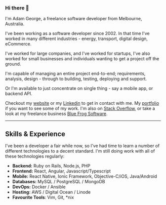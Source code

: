 ### Hi there 👋

I'm Adam George, a freelance software developer from Melbourne, Australia.

I've been working as a software developer since 2002. In that time I've worked in many different industries - energy, transport, digital design, eCommerce.

I've worked for large companies, and I've worked for startups, I've also worked for small businesses and individuals wanting to get a project off the ground.

I'm capable of managing an entire project end-to-end; requirements, analysis, design - through to building, testing, deploying and support.

Or I'm available to just concentrate on single thing - say a mobile app, or backend API.

Checkout my [website](https://www.adamgeorge.com) or my [Linkedin](https://www.linkedin.com/in/asgeo1) to get in contact with me. My [portfolio](https://www.adamgeorge.com) if you want to see some of my work.  I'm also on [Stack Overflow](https://stackoverflow.com/users/172973/asgeo1), or take a look at my freelance business [Blue Frog Software](https://www.bluefrogsoftware.com.au).

----

## Skills & Experience

I've been a developer a fair while now, so I've had time to learn a number of different technologies to a decent standard.  I'm still doing work with all of these technologies regularly:

 - **Backend:** Ruby on Rails, Node.js, PHP
 - **Frontend:** React, Angular, Javascript/Typescript
 - **Mobile:** React Native, Ionic Framework, Objective-C/iOS, Java/Android
 - **Databases:** MySQL / PostgreSQL / MongoDB
 - **DevOps:** Docker / Ansible
 - **Hosting:** AWS / Digital Ocean / Linode
 - **Favourite Tools**: Vim, Git, *nix


<!--
**asgeo1/asgeo1** is a ✨ _special_ ✨ repository because its `README.md` (this file) appears on your GitHub profile.

Here are some ideas to get you started:

- 🔭 I’m currently working on ...
- 🌱 I’m currently learning ...
- 👯 I’m looking to collaborate on ...
- 🤔 I’m looking for help with ...
- 💬 Ask me about ...
- 📫 How to reach me: ...
- 😄 Pronouns: ...
- ⚡ Fun fact: ...
-->
